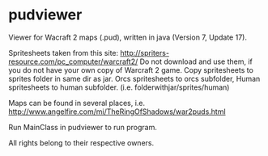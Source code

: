 pudviewer
=================

Viewer for Wacraft 2 maps (.pud), written in java (Version 7, Update 17).

Spritesheets taken from this site:
http://spriters-resource.com/pc_computer/warcraft2/
Do not download and use them, if you do not have your own copy of Warcraft 2 game.
Copy spritesheets to sprites folder in same dir as jar.
Orcs spritesheets to orcs subfolder, Human spritesheets to human subfolder. (i.e. folderwithjar/sprites/human)

Maps can be found in several places, i.e. http://www.angelfire.com/mi/TheRingOfShadows/war2puds.html

Run MainClass in pudviewer to run program.

All rights belong to their respective owners.